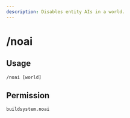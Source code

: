 ```yaml
---
description: Disables entity AIs in a world.
---
```


# /noai

## Usage

```
/noai [world]
```

## Permission

```
buildsystem.noai
```
